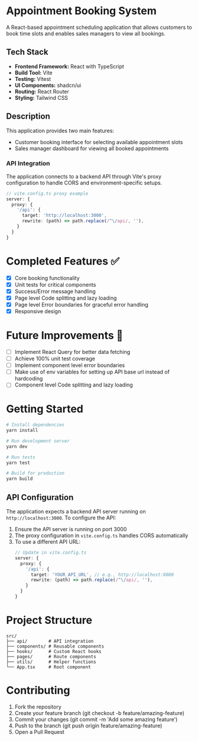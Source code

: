 # Appointment Booking System

A React-based appointment scheduling application that allows customers to book time slots and enables sales managers to view all bookings.

## Tech Stack

- **Frontend Framework:** React with TypeScript
- **Build Tool:** Vite
- **Testing:** Vitest
- **UI Components:** shadcn/ui
- **Routing:** React Router
- **Styling:** Tailwind CSS

## Description

This application provides two main features:
- Customer booking interface for selecting available appointment slots
- Sales manager dashboard for viewing all booked appointments

### API Integration
The application connects to a backend API through Vite's proxy configuration to handle CORS and environment-specific setups.

```typescript
// vite.config.ts proxy example
server: {
  proxy: {
    '/api': {
      target: 'http://localhost:3000',
      rewrite: (path) => path.replace(/^\/api/, ''),
    }
  }
}

```

# Completed Features ✅
- [x] Core booking functionality
- [x] Unit tests for critical components
- [x] Success/Error message handling
- [x] Page level Code splitting and lazy loading
- [x] Page level Error boundaries for graceful error handling
- [x] Responsive design

# Future Improvements 🚀
- [ ] Implement React Query for better data fetching
- [ ] Achieve 100% unit test coverage
- [ ] Implement component level error boundaries
- [ ] Make use of env variables for setting up API base url instead of hardcoding
- [ ] Component level Code splitting and lazy loading

# Getting Started

```sh
# Install dependencies
yarn install

# Run development server
yarn dev

# Run tests
yarn test

# Build for production
yarn build
```

## API Configuration

The application expects a backend API server running on `http://localhost:3000`. To configure the API:

1. Ensure the API server is running on port 3000
2. The proxy configuration in `vite.config.ts` handles CORS automatically
3. To use a different API URL:
   ```typescript
   // Update in vite.config.ts
   server: {
     proxy: {
       '/api': {
         target: 'YOUR_API_URL', // e.g., http://localhost:8080
         rewrite: (path) => path.replace(/^\/api/, ''),
       }
     }
   }

# Project Structure

```
src/
├── api/        # API integration
├── components/ # Reusable components
├── hooks/      # Custom React hooks
├── pages/      # Route components
├── utils/      # Helper functions
└── App.tsx     # Root component
```

# Contributing
1. Fork the repository
2. Create your feature branch (git checkout -b feature/amazing-feature)
3. Commit your changes (git commit -m 'Add some amazing feature')
4. Push to the branch (git push origin feature/amazing-feature)
5. Open a Pull Request
